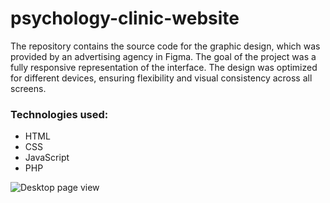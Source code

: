 # psychology-clinic-website

The repository contains the source code for the graphic design, which was provided by an advertising agency in Figma. The goal of the project was a fully responsive representation of the interface. The design was optimized for different devices, ensuring flexibility and visual consistency across all screens. 

### Technologies used:
- HTML
- CSS
- JavaScript
- PHP

![Desktop page view](images/sc-desktop.png)
